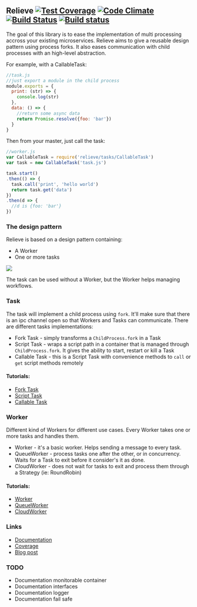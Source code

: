 ## Relieve [![Test Coverage](https://codeclimate.com/github/soyuka/relieve/badges/coverage.svg)](https://codeclimate.com/github/soyuka/relieve/coverage) [![Code Climate](https://codeclimate.com/github/soyuka/relieve/badges/gpa.svg)](https://codeclimate.com/github/soyuka/relieve) [![Build Status](https://travis-ci.org/soyuka/relieve.svg?branch=master)](https://travis-ci.org/soyuka/relieve) [![Build status](https://ci.appveyor.com/api/projects/status/kixnoqeg0tntgaad?svg=true)](https://ci.appveyor.com/project/soyuka/relieve)

The goal of this library is to ease the implementation of multi processing accross your existing microservices.
Relieve aims to give a reusable design pattern using process forks. It also eases communication with child processes with an high-level abstraction.

For example, with a CallableTask:

```javascript
//task.js
//just export a module in the child process
module.exports = {
  print: (str) => {
    console.log(str)
  },
  data: () => {
    //return some async data
    return Promise.resolve({foo: 'bar'})
  }
}
```

Then from your master, just call the task:

```javascript
//worker.js
var CallableTask = require('relieve/tasks/CallableTask')
var task = new CallableTask('task.js')

task.start()
.then(() => {
  task.call('print', 'hello world')
  return task.get('data')
})
.then(d => {
  //d is {foo: 'bar'}
})
```

### The design pattern

Relieve is based on a design pattern containing:
- A Worker
- One or more tasks

![](https://raw.githubusercontent.com/soyuka/relieve/master/examples/images/relieve.jpg)

The task can be used without a Worker, but the Worker helps managing workflows.

### Task

The task will implement a child process using `fork`. It'll make sure that there is an ipc channel open so that Workers and Tasks can communicate.
There are different tasks implementations:

- Fork Task - simply transforms a `ChildProcess.fork` in a Task
- Script Task - wraps a script path in a container that is managed through `ChildProcess.fork`. It gives the ability to start, restart or kill a Task
- Callable Task - this is a Script Task with convenience methods to `call` or `get` script methods remotely


#### Tutorials:

- [Fork Task](http://soyuka.github.io/relieve/tutorial-1-ForkTask.html)
- [Script Task](http://soyuka.github.io/relieve/tutorial-2-ScriptTask.html)
- [Callable Task](http://soyuka.github.io/relieve/tutorial-3-CallableTask.html)

### Worker

Different kind of Workers for different use cases. Every Worker takes one or more tasks and handles them.

- Worker - it's a basic worker. Helps sending a message to every task.
- QueueWorker - process tasks one after the other, or in concurrency. Waits for a Task to exit before it consider's it as done.
- CloudWorker - does not wait for tasks to exit and process them through a Strategy (ie: RoundRobin)

#### Tutorials:

- [Worker](http://soyuka.github.io/relieve/tutorial-4-Worker.html)
- [QueueWorker](http://soyuka.github.io/relieve/tutorial-5-QueueWorker.html)
- [CloudWorker](http://soyuka.github.io/relieve/tutorial-6-CloudWorker.html)

### Links
- [Documentation](http://soyuka.github.io/relieve/)
- [Coverage](http://soyuka.github.io/relieve/coverage/lcov-report/)
- [Blog post](https://soyuka.me/having-fun-with-nodejs-child-processes/)

### TODO

- Documentation monitorable container
- Documentation interfaces
- Documentation logger
- Documentation fail safe
